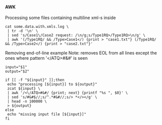 #### AWK

Processing some files containing multiline xml-s inside

    cat some.data.with.xmls.log \
     | tr -d '\n' \
     | sed 's/Case1\/Case2 request: /\n/g;s/Type1RQ>/Type1RQ>\n/g' \
     | awk '(/Type1RQ/ && /Type>Case1</) {print > "case1.txt"} (/Type1RQ/ && /Type>Case2</) {print > "case2.txt"}'

Removing end-of-line example
Note: removes EOL from all lines except the ones where pattern '<\/ATQ>#&#' is seen

    input="$1"
    output="$2"
    
    if [[ -f "${input}" ]];then
     echo "processing [${input}] to ${output}"
     zcat ${input} \
     | awk '/<\/ATQ>#&#/ {print; next} {printf "%s ", $0}' \
     | sed 's/#&#$//;s/^.*#&#//;s/> *</></g' \
     | head -n 100000 \
     > ${output}
    else
     echo "missing input file [${input}]"
    fi
